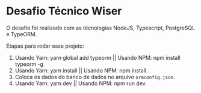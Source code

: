 # Desafio Técnico Wiser
O desafio foi realizado com as técnologias 
NodeJS, Typescript, PostgreSQL e TypeORM.

Etapas para rodar esse projeto:

1. Usando Yarn: yarn global add typeorm || Usando NPM: npm install typeorm -g
2. Usando Yarn: yarn install            || Usando NPM: npm install.
3. Coloca os dados do banco de dados no  arquivo `ormconfig.json`.
4. Usando Yarn: yarn dev                || Usando NPM: npm run dev.

